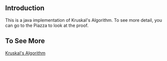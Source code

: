 ## Introduction
This is a java implementation of Kruskal's Algorithm. 
To see more detail, you can go to the Piazza to look at the proof. 

## To See More
[Kruskal's Algorithm](https://en.wikipedia.org/wiki/Kruskal%27s_algorithm)
